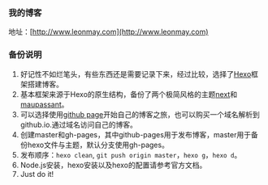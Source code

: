 ### 我的博客
地址：[http://www.leonmay.com](http://www.leonmay.com)

### 备份说明
1. 好记性不如烂笔头，有些东西还是需要记录下来，经过比较，选择了[Hexo](https://hexo.io)框架搭建博客。
2. 基本框架来源于Hexo的原生结构，备份了两个极简风格的主题[next](https://github.com/iissnan/hexo-theme-next)和[maupassant](https://github.com/tufu9441/maupassant-hexo)。
3. 可以选择使用[github page](https://pages.github.com)开始自己的博客之旅，也可以购买一个域名解析到github.io.通过域名访问自己的博客。
4. 创建master和gh-pages，其中github-pages用于发布博客，master用于备份hexo文件与主题，默认分支使用gh-pages。
5. 发布顺序：`hexo clean`, `git push origin master`，`hexo g`，`hexo d`。
6. Node.js安装，hexo安装以及hexo的配置请参考官方文档。
7. Just do it!
